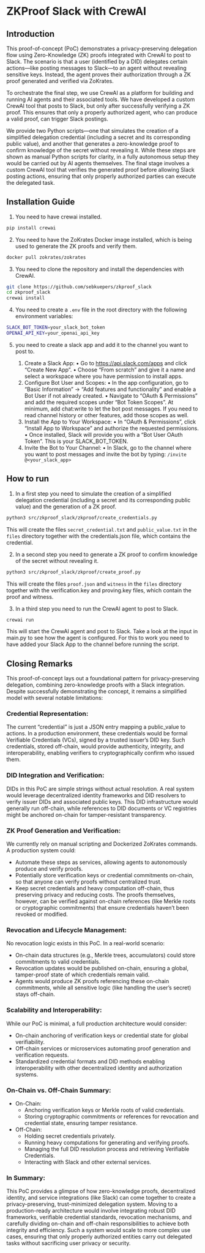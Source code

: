 # ZKProof Slack with CrewAI

## Introduction

This proof-of-concept (PoC) demonstrates a privacy-preserving delegation flow using Zero-Knowledge (ZK) proofs integrated with CrewAI to post to Slack. The scenario is that a user (identified by a DID) delegates certain actions—like posting messages to Slack—to an agent without revealing sensitive keys. Instead, the agent proves their authorization through a ZK proof generated and verified via ZoKrates.

To orchestrate the final step, we use CrewAI as a platform for building and running AI agents and their associated tools. We have developed a custom CrewAI tool that posts to Slack, but only after successfully verifying a ZK proof. This ensures that only a properly authorized agent, who can produce a valid proof, can trigger Slack postings.

We provide two Python scripts—one that simulates the creation of a simplified delegation credential (including a secret and its corresponding public value), and another that generates a zero-knowledge proof to confirm knowledge of the secret without revealing it. While these steps are shown as manual Python scripts for clarity, in a fully autonomous setup they would be carried out by AI agents themselves. The final stage involves a custom CrewAI tool that verifies the generated proof before allowing Slack posting actions, ensuring that only properly authorized parties can execute the delegated task.

## Installation Guide

1. You need to have crewai installed.

```bash
pip install crewai
```

2. You need to have the ZoKrates Docker image installed, which is being used to generate the ZK proofs and verify them.

```bash
docker pull zokrates/zokrates
```

3. You need to clone the repository and install the dependencies with CrewAI.

```bash
git clone https://github.com/sebkuepers/zkproof_slack
cd zkproof_slack
crewai install
```

4. You need to create a `.env` file in the root directory with the following environment variables:

```bash
SLACK_BOT_TOKEN=your_slack_bot_token
OPENAI_API_KEY=your_openai_api_key
```

5. you need to create a slack app and add it to the channel you want to post to.

	1.	Create a Slack App:
	•	Go to https://api.slack.com/apps and click “Create New App”.
	•	Choose “From scratch” and give it a name and select a workspace where you have permission to install apps.
	2.	Configure Bot User and Scopes:
	•	In the app configuration, go to “Basic Information” → “Add features and functionality” and enable a Bot User if not already created.
	•	Navigate to “OAuth & Permissions” and add the required scopes under “Bot Token Scopes”. At minimum, add chat:write to let the bot post messages. If you need to read channel history or other features, add those scopes as well.
	3.	Install the App to Your Workspace:
	•	In “OAuth & Permissions”, click “Install App to Workspace” and authorize the requested permissions.
	•	Once installed, Slack will provide you with a “Bot User OAuth Token”. This is your SLACK_BOT_TOKEN.
	4.	Invite the Bot to Your Channel:
	•	In Slack, go to the channel where you want to post messages and invite the bot by typing: `/invite @<your_slack_app>`

## How to run

1. In a first step you need to simulate the creation of a simplified delegation credential (including a secret and its corresponding public value) and the generation of a ZK proof.

```bash
python3 src/zkproof_slack/zkproof/create_credentials.py
```

This will create the files `secret_credential.txt` and `public_value.txt` in the `files` directory together with the credentials.json file, which contains the credential.

2. In a second step you need to generate a ZK proof to confirm knowledge of the secret without revealing it.

```bash
python3 src/zkproof_slack/zkproof/create_proof.py
```

This will create the files `proof.json` and `witness` in the `files` directory together with the verification.key and proving.key files, which contain the proof and witness.

3. In a third step you need to run the CrewAI agent to post to Slack.

```bash
crewai run
``` 

This will start the CrewAI agent and post to Slack. Take a look at the input in main.py to see how the agent is configured. For this to work you need to have added your Slack App to the channel before running the script.

## Closing Remarks

This proof-of-concept lays out a foundational pattern for privacy-preserving delegation, combining zero-knowledge proofs with a Slack integration. Despite successfully demonstrating the concept, it remains a simplified model with several notable limitations:

### Credential Representation:
The current “credential” is just a JSON entry mapping a public_value to actions. In a production environment, these credentials would be formal Verifiable Credentials (VCs), signed by a trusted issuer’s DID key. Such credentials, stored off-chain, would provide authenticity, integrity, and interoperability, enabling verifiers to cryptographically confirm who issued them.

### DID Integration and Verification:
DIDs in this PoC are simple strings without actual resolution. A real system would leverage decentralized identity frameworks and DID resolvers to verify issuer DIDs and associated public keys. This DID infrastructure would generally run off-chain, while references to DID documents or VC registries might be anchored on-chain for tamper-resistant transparency.

### ZK Proof Generation and Verification:
We currently rely on manual scripting and Dockerized ZoKrates commands. A production system could:
- Automate these steps as services, allowing agents to autonomously produce and verify proofs.
- Potentially store verification keys or credential commitments on-chain, so that anyone can verify proofs without centralized trust.
- Keep secret credentials and heavy computation off-chain, thus preserving privacy and reducing costs. The proofs themselves, however, can be verified against on-chain references (like Merkle roots or cryptographic commitments) that ensure credentials haven’t been revoked or modified.

### Revocation and Lifecycle Management:
No revocation logic exists in this PoC. In a real-world scenario:
- On-chain data structures (e.g., Merkle trees, accumulators) could store commitments to valid credentials.
- Revocation updates would be published on-chain, ensuring a global, tamper-proof state of which credentials remain valid.
- Agents would produce ZK proofs referencing these on-chain commitments, while all sensitive logic (like handling the user’s secret) stays off-chain.

### Scalability and Interoperability:
While our PoC is minimal, a full production architecture would consider:
- On-chain anchoring of verification keys or credential state for global verifiability.
- Off-chain services or microservices automating proof generation and verification requests.
- Standardized credential formats and DID methods enabling interoperability with other decentralized identity and authorization systems.

### On-Chain vs. Off-Chain Summary:
- On-Chain:
	- Anchoring verification keys or Merkle roots of valid credentials.
	- Storing cryptographic commitments or references for revocation and credential state, ensuring tamper resistance.
- Off-Chain:
	- Holding secret credentials privately.
	- Running heavy computations for generating and verifying proofs.
	- Managing the full DID resolution process and retrieving Verifiable Credentials.
	- Interacting with Slack and other external services.

### In Summary:
This PoC provides a glimpse of how zero-knowledge proofs, decentralized identity, and service integrations (like Slack) can come together to create a privacy-preserving, trust-minimized delegation system. Moving to a production-ready architecture would involve integrating robust DID frameworks, verifiable credential standards, revocation mechanisms, and carefully dividing on-chain and off-chain responsibilities to achieve both integrity and efficiency. Such a system would scale to more complex use cases, ensuring that only properly authorized entities carry out delegated tasks without sacrificing user privacy or security.

